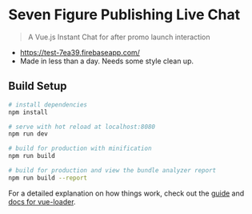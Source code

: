 # Seven Figure Publishing Live Chat

> A Vue.js Instant Chat for after promo launch interaction

* https://test-7ea39.firebaseapp.com/
* Made in less than a day. Needs some style clean up.

## Build Setup

``` bash
# install dependencies
npm install

# serve with hot reload at localhost:8080
npm run dev

# build for production with minification
npm run build

# build for production and view the bundle analyzer report
npm run build --report
```

For a detailed explanation on how things work, check out the [guide](http://vuejs-templates.github.io/webpack/) and [docs for vue-loader](http://vuejs.github.io/vue-loader).
